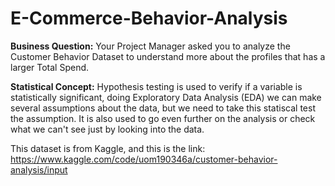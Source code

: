 # E-Commerce-Behavior-Analysis
**Business Question:** Your Project Manager asked you to analyze the Customer Behavior Dataset to understand more about the profiles that has a larger Total Spend.

**Statistical Concept:** Hypothesis testing is used to verify if a variable is statistically significant, doing Exploratory Data Analysis (EDA) we can make several assumptions about the data, but we need to take this statiscal test the assumption. It is also used to go even further on the analysis or check what we can't see just by looking into the data.
 
This dataset is from Kaggle, and this is the link: https://www.kaggle.com/code/uom190346a/customer-behavior-analysis/input
